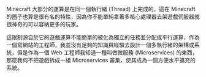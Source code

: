 Minecraft 大部分的運算是在同一個執行緒 (Thread) 上完成的，這在 Minecraft 的圈子也算是很有名的特性，因為你不能單純拿著多核心處理器去架遊戲伺服器就很神奇的可以容納更多的玩家。

這限制源自於它的遊戲運算不能簡單的被化為獨立的任務並分配成平行運算，作為一個寫網站的工程師，我並沒有足夠的知識與經驗去設計一個多執行緒的架構或系統，但是作為一個 Web 工程師我知道一種叫做微服務 (Microservices) 的東西，那麼我何不把遊戲拆成一組 Microservices 叢集，使其成為一個方便水平擴充的系統。